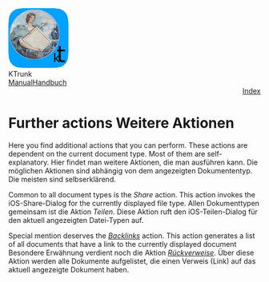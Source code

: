 <div class="logoRow">
  <div class="logoColumn logoColumnLeft">
    <img src="./../logo120.png">
  </div>
  <div class="logoColumn logoColumnRight">
    <div class="vCentered">
      <div class="logoTitle">KTrunk</div>
      <div class="logoTitle"><a href="./../Manual.html"><span class="en">Manual</span><span class="de">Handbuch</span></a></div>
      <div class="logoDescription" style="text-align: right;"><a href="Index.html">Index</a></div>
    </div>
  </div>
</div>
<h1>
  <span class="en">Further actions</span>
  <span class="de">Weitere Aktionen</span>
</h1>
<p>
  <span class="en">Here you find additional actions that you can perform. These actions are dependent on the current document type. Most of them are self-explanatory.</span>
  <span class="de">Hier findet man weitere Aktionen, die man ausführen kann. Die möglichen Aktionen sind abhängig von dem angezeigten Dokumententyp. Die meisten sind selbserklärend.</span>
</p>
<p>
  <span class="en">Common to all document types is the <i>Share</i> action. This action invokes the iOS-Share-Dialog for the currently displayed file type.</span>
  <span class="de">Allen Dokumenttypen gemeinsam ist die Aktion <i>Teilen</i>. Diese Aktion ruft den iOS-Teilen-Dialog für den aktuell angezeigten Datei-Typen auf.</span>
</p>
<p>
  <span class="en">Special mention deserves the <i><a href="https://en.m.wikipedia.org/wiki/Backlink">Backlinks</a></i> action. This action generates a list of all documents that have a link to the currently displayed document</span>
  <span class="de">Besondere Erwähnung verdient noch die Aktion <i><a href="https://de.m.wikipedia.org/wiki/Rückverweis">Rückverweise</a></i>. Über diese Aktion werden alle Dokumente aufgelistet, die einen Verweis (Link) auf das aktuell angezeigte Dokument haben.</span>
</p>
